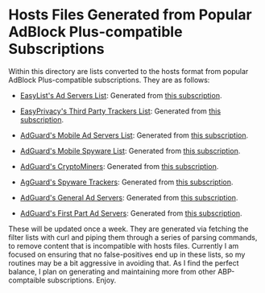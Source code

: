 # Hosts Files Generated from Popular AdBlock Plus-compatible Subscriptions
Within this directory are lists converted to the hosts format from popular AdBlock Plus-compatible subscriptions. They are as follows:

- [EasyList's Ad Servers List](https://raw.githubusercontent.com/bongochong/CombinedPrivacyBlockLists/master/ABP2Hosts/easylist_adservers-hosts.txt): Generated from [this subscription](https://github.com/easylist/easylist/blob/master/easylist/easylist_adservers.txt).

- [EasyPrivacy's Third Party Trackers List](https://raw.githubusercontent.com/bongochong/CombinedPrivacyBlockLists/master/ABP2Hosts/easyprivacy_3rdParty-hosts.txt): Generated from [this subscription](https://github.com/easylist/easylist/blob/master/easyprivacy/easyprivacy_thirdparty.txt).

- [AdGuard's Mobile Ad Servers List](https://raw.githubusercontent.com/bongochong/CombinedPrivacyBlockLists/master/ABP2Hosts/adguard_mobile_adservers-hosts.txt): Generated from [this subscription](https://github.com/AdguardTeam/AdguardFilters/blob/master/MobileFilter/sections/adservers.txt).

- [AdGuard's Mobile Spyware List](https://raw.githubusercontent.com/bongochong/CombinedPrivacyBlockLists/master/ABP2Hosts/adguard_mobile_spyware-hosts.txt): Generated from [this subscription](https://github.com/AdguardTeam/AdguardFilters/blob/master/MobileFilter/sections/spyware.txt).

- [AdGuard's CryptoMiners](https://raw.githubusercontent.com/bongochong/CombinedPrivacyBlockLists/master/ABP2Hosts/adguard_cryptominers-hosts.txt): Generated from [this subscription](https://github.com/AdguardTeam/AdguardFilters/blob/master/EnglishFilter/sections/cryptominers.txt).

- [AgGuard's Spyware Trackers](https://raw.githubusercontent.com/bongochong/CombinedPrivacyBlockLists/master/ABP2Hosts/adguard_spyware_tracking-hosts.txt): Generated from [this subscription](https://github.com/AdguardTeam/AdguardFilters/blob/master/SpywareFilter/sections/tracking_servers.txt).

- [AdGuard's General Ad Servers](https://raw.githubusercontent.com/bongochong/CombinedPrivacyBlockLists/master/ABP2Hosts/adguard_adservers-hosts.txt): Generated from [this subscription](https://github.com/AdguardTeam/AdguardFilters/blob/master/EnglishFilter/sections/adservers.txt).

- [AdGuard's First Part Ad Servers](https://raw.githubusercontent.com/bongochong/CombinedPrivacyBlockLists/master/ABP2Hosts/adguard_1stParty-hosts.txt): Generated from [this subscription](https://github.com/AdguardTeam/AdguardFilters/blob/master/EnglishFilter/sections/adservers_firstparty.txt).

These will be updated once a week. They are generated via fetching the filter lists with curl and piping them through a series of parsing commands, to remove content that is incompatible with hosts files. Currently I am focused on ensuring that no false-positives end up in these lists, so my routines may be a bit aggressive in avoiding that. As I find the perfect balance, I plan on generating and maintaining more from other ABP-comptaible subscriptions. Enjoy.
